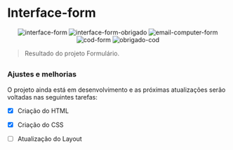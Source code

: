 # Interface-form

<div align="center">
<img src="https://user-images.githubusercontent.com/100645354/158080546-5e78dd51-083e-4fa0-840d-8899aa1f749f.png" widith="100px" alt="interface-form">
 <img src="https://user-images.githubusercontent.com/100645354/158080670-adf6e29d-81e9-483e-af88-1951fe43336f.png" widith="100px" alt="interface-form-obrigado">
  <img src="https://user-images.githubusercontent.com/100645354/158080732-a1359c28-9203-42b4-9421-946f0b74be7f.png" widith="100px" alt="email-computer-form">
   <img src="https://user-images.githubusercontent.com/100645354/158080826-968ee1d3-0a53-4191-b688-e2892c19372c.png" widith="100px" alt="cod-form">
    <img src="https://user-images.githubusercontent.com/100645354/158080860-ac4ffda6-a9e2-45fc-9fdb-4be06e936b2e.png" widith="100px" alt="obrigado-cod">
 </div>

> Resultado do projeto Formulário.

##

### Ajustes e melhorias

O projeto ainda está em desenvolvimento e as próximas atualizações serão voltadas nas seguintes tarefas:

- [x] Criação do HTML
- [x] Criação do CSS
- [ ] Atualização do Layout




 
